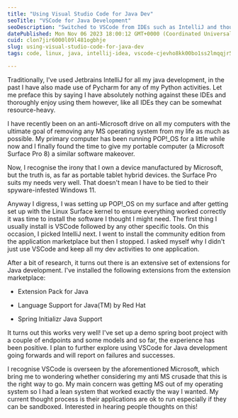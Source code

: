 ```yaml
---
title: "Using Visual Studio Code for Java Dev"
seoTitle: "VSCode for Java Development"
seoDescription: "Switched to VSCode from IDEs such as IntelliJ and thoughts around that."
datePublished: Mon Nov 06 2023 18:00:12 GMT+0000 (Coordinated Universal Time)
cuid: clon7jir6000l09l481ogbhje
slug: using-visual-studio-code-for-java-dev
tags: code, linux, java, intellij-idea, vscode-cjevho8kk00bo1ss2lmqqjr51

---
```


Traditionally, I've used Jetbrains IntelliJ for all my java development, in the past I have also made use of Pycharm for any of my Python activities. Let me preface this by saying I have absolutely nothing against these IDEs and thoroughly enjoy using them however, like all IDEs they can be somewhat resource-heavy.

I have recently been on an anti-Microsoft drive on all my computers with the ultimate goal of removing any MS operating system from my life as much as possible. My primary computer has been running POP!\_OS for a little while now and I finally found the time to give my portable computer (a Microsoft Surface Pro 8) a similar software makeover.

Now, I recognise the irony that I own a device manufactured by Microsoft, but the truth is, as far as portable tablet hybrid devices. the Surface Pro suits my needs very well. That doesn't mean I have to be tied to their spyware-infested Windows 11.

Anyway I digress, I was setting up POP!\_OS on my surface and after getting set up with the Linux Surface kernel to ensure everything worked correctly it was time to install the software I thought I might need. The first thing I usually install is VSCode followed by any other specific tools. On this occasion, I picked IntelliJ next. I went to install the community edition from the application marketplace but then I stopped. I asked myself why I didn't just use VSCode and keep all my dev activities to one application.

After a bit of research, it turns out there is an extensive set of extensions for Java development. I've installed the following extensions from the extension marketplace:

* Extension Pack for Java
    
* Language Support for Java(TM) by Red Hat
    
* Spring Initializr Java Support
    

It turns out this works very well! I've set up a demo spring boot project with a couple of endpoints and some models and so far, the experience has been positive. I plan to further explore using VSCode for Java development going forwards and will report on failures and successes.

I recognise VSCode is overseen by the aforementioned Microsoft, which bring me to wondering whether considering my anti MS crusade that this is the right way to go. My main concern was getting MS out of my operating system so I had a lean system that worked exactly the way I wanted. My current thought process is their applications are ok to run especially if they can be sandboxed. Interested in hearing people thoughts on this!